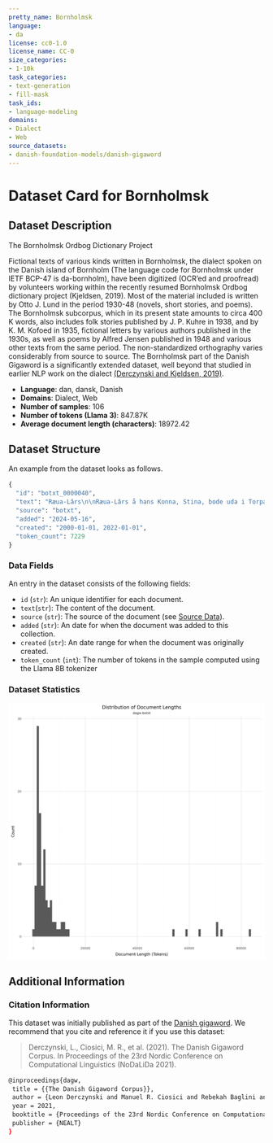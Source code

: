 ```yaml
---
pretty_name: Bornholmsk
language:
- da
license: cc0-1.0
license_name: CC-0
size_categories:
- 1-10k
task_categories:
- text-generation
- fill-mask
task_ids:
- language-modeling
domains:
- Dialect
- Web
source_datasets:
- danish-foundation-models/danish-gigaword
---
```


# Dataset Card for Bornholmsk 

## Dataset Description

<!-- START-SHORT DESCRIPTION -->
The Bornholmsk Ordbog Dictionary Project
<!-- END-SHORT DESCRIPTION -->

Fictional texts of various kinds written in Bornholmsk, the dialect spoken on the Danish island of Bornholm (The language code for Bornholmsk under IETF BCP-47 is da-bornholm), have been digitized (OCR’ed and proofread) by volunteers working within the recently resumed Bornholmsk Ordbog dictionary project (Kjeldsen, 2019). Most of the material included is written by Otto J. Lund in the period 1930-48 (novels, short stories, and poems). The Bornholmsk subcorpus, which in its present state amounts to circa 400 K words, also includes folk stories published by J. P. Kuhre in 1938, and by K. M. Kofoed in 1935, fictional letters by various authors published in the 1930s, as well as poems by Alfred Jensen published in 1948 and various other texts from the same period. The non-standardized orthography varies considerably from source to source. The Bornholmsk part of the Danish Gigaword is a significantly extended dataset, well beyond that studied in earlier NLP work on the dialect [(Derczynski and Kjeldsen, 2019)](https://aclanthology.org/W19-6138/).


<!-- START-DESC-STATS -->
- **Language**: dan, dansk, Danish
- **Domains**: Dialect, Web
- **Number of samples**: 106
- **Number of tokens (Llama 3)**: 847.87K
- **Average document length (characters)**: 18972.42
<!-- END-DESC-STATS -->



## Dataset Structure
An example from the dataset looks as follows.


<!-- START-SAMPLE -->
```py
{
  "id": "botxt_0000040",
  "text": "Ræua-Lârs\n\nRæua-Lârs å hans Konna, Stina, bode uda i Torpabakkana. Hanj hed nok æjla Lârs\nNielsen, m[...]",
  "source": "botxt",
  "added": "2024-05-16",
  "created": "2000-01-01, 2022-01-01",
  "token_count": 7229
}
```

### Data Fields

An entry in the dataset consists of the following fields:

- `id` (`str`): An unique identifier for each document.
- `text`(`str`): The content of the document.
- `source` (`str`): The source of the document (see [Source Data](#source-data)).
- `added` (`str`): An date for when the document was added to this collection.
- `created` (`str`): An date range for when the document was originally created.
- `token_count` (`int`): The number of tokens in the sample computed using the Llama 8B tokenizer
<!-- END-SAMPLE -->

### Dataset Statistics

<!-- START-DATASET PLOTS -->
<p align="center">
<img src="./images/dist_document_length.png" width="600" style="margin-right: 10px;" />
</p>
<!-- END-DATASET PLOTS -->


## Additional Information


### Citation Information

This dataset was initially published as part of the [Danish gigaword](https://huggingface.co/danish-foundation-models). We recommend that you cite and reference it if you use this dataset:

> Derczynski, L., Ciosici, M. R., et al. (2021). The Danish Gigaword Corpus. In Proceedings of the 23rd Nordic Conference on Computational Linguistics (NoDaLiDa 2021).

```bash
@inproceedings{dagw,
 title = {{The Danish Gigaword Corpus}},
 author = {Leon Derczynski and Manuel R. Ciosici and Rebekah Baglini and Morten H. Christiansen and Jacob Aarup Dalsgaard and Riccardo Fusaroli and Peter Juel Henrichsen and Rasmus Hvingelby and Andreas Kirkedal and Alex Speed Kjeldsen and Claus Ladefoged and Finn Årup Nielsen and Jens Madsen and Malte Lau Petersen and Jonathan Hvithamar Rystrøm and Daniel Varab},
 year = 2021,
 booktitle = {Proceedings of the 23rd Nordic Conference on Computational Linguistics},
 publisher = {NEALT}
}
```
